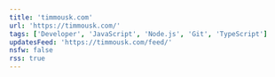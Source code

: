 ```yaml
---
title: 'timmousk.com'
url: 'https://timmousk.com/'
tags: ['Developer', 'JavaScript', 'Node.js', 'Git', 'TypeScript']
updatesFeed: 'https://timmousk.com/feed/'
nsfw: false
rss: true
---
```

